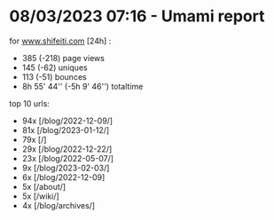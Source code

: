 # 08/03/2023 07:16 - Umami report
for www.shifeiti.com [24h] :

 - 385 (-218) page views
 - 145 (-62) uniques
 - 113 (-51) bounces
 - 8h 55' 44'' (-5h 9' 46'') totaltime


top 10 urls:
 - 94x [/blog/2022-12-09/]
 - 81x [/blog/2023-01-12/]
 - 79x [/]
 - 29x [/blog/2022-12-22/]
 - 23x [/blog/2022-05-07/]
 - 9x [/blog/2023-02-03/]
 - 6x [/blog/2022-12-09]
 - 5x [/about/]
 - 5x [/wiki/]
 - 4x [/blog/archives/]


